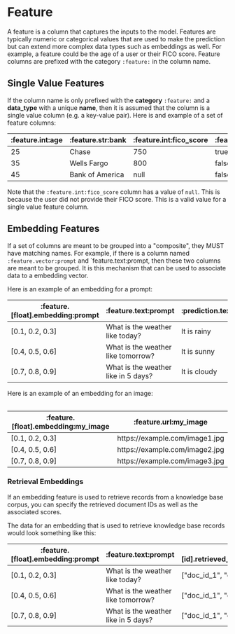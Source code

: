 # Feature

A feature is a column that captures the inputs to the model. Features are typically numeric or categorical values that are used to make the prediction but can extend more complex data types such as embeddings as well. For example, a feature could be the age of a user or their FICO score. Feature columns are prefixed with the category `:feature:` in the column name.

## Single Value Features

If the column name is only prefixed with the **category** `:feature:` and a **data_type** with a unique **name**, then it is assumed that the column is a single value column (e.g. a key-value pair). Here is and example of a set of feature columns:

<table>
 <thead>
    <tr>
     <th>:feature.int:age</th>
     <th>:feature.str:bank</th>
     <th>:feature.int:fico_score</th>
     <th>:feature.bool:is_gold_member</th>
    </tr>
 </thead>
 <tbody>
 <tr>
    <td>25</td>
    <td>Chase</td>
    <td>750</td>
    <td>true</td>
    </tr>
    <tr>
    <td>35</td>
    <td>Wells Fargo</td>
    <td>800</td>
    <td>false</td>
    </tr>
    <tr>
    <td>45</td>
    <td>Bank of America</td>
    <td>null</td>
    <td>false</td>
 </tbody>
</table>

Note that the `:feature.int:fico_score` column has a value of `null`. This is because the user did not provide their FICO score. This is a valid value for a single value feature column.

## Embedding Features

If a set of columns are meant to be grouped into a "composite", they MUST have matching names. For example, if there is a column named `:feature.vector:prompt` and `feature.text:prompt, then these two columns are meant to be grouped. It is this mechanism that can be used to associate data to a embedding vector.

Here is an example of an embedding for a prompt:

<table>
 <thead>
    <tr>
     <th>:feature.[float].embedding:prompt</th>
     <th>:feature.text:prompt</th>
     <th>:prediction.text:response</th>
    </tr>
 </thead>
 <tbody>
 <tr>
    <td>[0.1, 0.2, 0.3]</td>
    <td>What is the weather like today?</td>
    <td>It is rainy</td>
    </tr>
    <tr>
    <td>[0.4, 0.5, 0.6]</td>
    <td>What is the weather like tomorrow?</td>
    <td>It is sunny</td>
    </tr>
    <tr>
    <td>[0.7, 0.8, 0.9]</td>
    <td>What is the weather like in 5 days?</td>
    <td>It is cloudy</td>
 </tbody>
 <table>

Here is an example of an embedding for an image:

<table>
    <thead>
        <tr>
        <th>:feature.[float].embedding:my_image</th>
        <th>:feature.url:my_image</th>
        </tr>
    </thead>
    <tbody>
    <tr>
        <td>[0.1, 0.2, 0.3]</td>
        <td>https://example.com/image1.jpg</td>
        </tr>
        <tr>
        <td>[0.4, 0.5, 0.6]</td>
        <td>https://example.com/image2.jpg</td>
        </tr>
        <tr>
        <td>[0.7, 0.8, 0.9]</td>
        <td>https://example.com/image3.jpg</td>
    </tbody>
</table>

### Retrieval Embeddings

If an embedding feature is used to retrieve records from a knowledge base corpus, you can specify the retrieved document IDs as well as the associated scores.

The data for an embedding that is used to retrieve knowledge base records would look something like this:

<table>
 <thead>
    <tr>
     <th>:feature.[float].embedding:prompt</th>
     <th>:feature.text:prompt</th>
      <th>:feature.[id].retrieved_document_ids:prompt</th>
      <th>:feature.[float].retrieved_document_scores:prompt</th>
     <th>:prediction.text:response</th>
    </tr>
 </thead>
 <tbody>
    <tr>
    <td>[0.1, 0.2, 0.3]</td>
    <td>What is the weather like today?</td>
   <td>["doc_id_1", "doc_id_4", "doc_id_6"]</td>
    <td>[0.2, 0.5, 0.7]</td>
    <td>It is rainy</td>
   </tr>
    <tr>
    <td>[0.4, 0.5, 0.6]</td>
    <td>What is the weather like tomorrow?</td>
    <td>["doc_id_1", "doc_id_3", "doc_id_6"]</td>
    <td>[0.2, 0.4, 0.9]</td>
    <td>It is sunny</td>
    </tr>
    <tr>
    <td>[0.7, 0.8, 0.9]</td>
    <td>What is the weather like in 5 days?</td>
    <td>["doc_id_1", "doc_id_3", "doc_id_6"]</td>
    <td>[0.2, 0.4, 0.9]</td>
    <td>It is cloudy</td>
 </tbody>
 <table>
